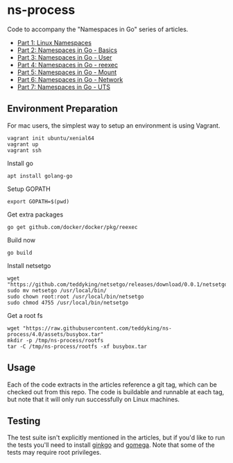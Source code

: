 # ns-process

Code to accompany the "Namespaces in Go" series of articles.

* [Part 1: Linux Namespaces](https://medium.com/@teddyking/linux-namespaces-850489d3ccf)
* [Part 2: Namespaces in Go - Basics](https://medium.com/@teddyking/namespaces-in-go-basics-e3f0fc1ff69a)
* [Part 3: Namespaces in Go - User](https://medium.com/@teddyking/namespaces-in-go-user-a54ef9476f2a)
* [Part 4: Namespaces in Go - reexec](https://medium.com/@teddyking/namespaces-in-go-reexec-3d1295b91af8)
* [Part 5: Namespaces in Go - Mount](https://medium.com/@teddyking/namespaces-in-go-mount-e4c04fe9fb29)
* [Part 6: Namespaces in Go - Network](https://medium.com/@teddyking/namespaces-in-go-network-fdcf63e76100)
* [Part 7: Namespaces in Go - UTS](https://medium.com/@teddyking/namespaces-in-go-uts-d47aebcdf00e)

## Environment Preparation

For mac users, the simplest way to setup an environment is using Vagrant. 

	vagrant init ubuntu/xenial64
	vagrant up
	vagrant ssh

Install go

	apt install golang-go	

Setup GOPATH

	export GOPATH=$(pwd)

Get extra packages

	go get github.com/docker/docker/pkg/reexec

Build now

	go build	

Install netsetgo

	wget "https://github.com/teddyking/netsetgo/releases/download/0.0.1/netsetgo"
	sudo mv netsetgo /usr/local/bin/
	sudo chown root:root /usr/local/bin/netsetgo
	sudo chmod 4755 /usr/local/bin/netsetgo

Get a root fs

	wget "https://raw.githubusercontent.com/teddyking/ns-process/4.0/assets/busybox.tar"
	mkdir -p /tmp/ns-process/rootfs
	tar -C /tmp/ns-process/rootfs -xf busybox.tar


## Usage

Each of the code extracts in the articles reference a git tag, which can be
checked out from this repo. The code is buildable and runnable at each tag, but
note that it will only run successfully on Linux machines.

## Testing

The test suite isn't explicitly mentioned in the articles, but if you'd like to
run the tests you'll need to install [ginkgo](https://github.com/onsi/ginkgo)
and [gomega](https://github.com/onsi/gomega).  Note that some of the tests may
require root privileges.
